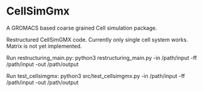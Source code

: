# CellSimGmx
A GROMACS based coarse grained Cell simulation package.

Restructured CellSimGMX code. Currently only single cell system works. Matrix is not yet implemented. 

Run restructuring_main.py:
python3 restructuring_main.py -in /path/input -ff /path/input -out /path/output

Run test_cellsimgmx:
python3 src/test_cellsimgmx.py -in /path/input -ff /path/input -out /path/output
